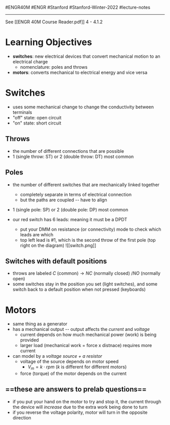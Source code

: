 #ENGR40M #ENGR #Stanford #Stanford-Winter-2022 #lecture-notes 
___
See [[ENGR 40M Course Reader.pdf]] 4 - 4.1.2

# Learning Objectives
- **switches**: new electrical devices that convert mechanical motion to an electrical charge
	- nomenclature: poles and throws
- **motors**: converts mechanical to electrical energy and vice versa

# Switches
- uses some mechanical change to change the conductivity between terminals
- "off" state: open circuit
- "on" state: short circuit

## Throws
- the number of different connections that are possible
- 1 (single throw: ST) or 2 (double throw: DT) most common

## Poles
- the number of different switches that are mechanically linked together
	- completely separate in terms of electrical connection
	- but the paths are coupled -- have to align
- 1 (single pole: SP) or 2 (double pole: DP) most common

- our red switch has 6 leads: meaning it must be a DPDT
	- put your DMM on resistance (or connectivity) mode to check which leads are which
	- top left lead is #1, which is the second throw of the first pole (top right on the diagram)
![[switch.png]]

## Switches with default positions
- throws are labeled $C\ (\text{common})\rightarrow NC\text{ (normally closed) } / NO\text{ (normally open)}$
- some switches stay in the position you set (light switches), and some switch back to a default position when not pressed (keyboards)

# Motors
- same thing as a generator
- has a mechanical output -- output affects the *current* and *voltage*
	- current depends on how much mechanical power (work) is being provided
	- larger load (mechanical work = force x distnace) requires more current
- can model by a *voltage source + a resistor*
	- voltage of the source depends on motor speed
		- $V_m = k\cdot rpm$ ($k$ is different for different motors)
	- force (torque) of the motor depends on the current

## ==these are answers to prelab questions==
- if you put your hand on the motor to try and stop it, the current through the device will *increase* due to the extra work being done to turn
- if you reverse the voltage polarity, motor will turn in the opposite direction
